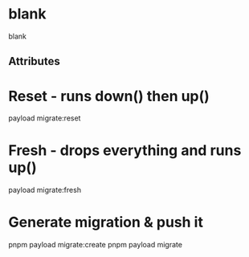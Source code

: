 # blank

blank

## Attributes

# Reset - runs down() then up()
payload migrate:reset

# Fresh - drops everything and runs up()
payload migrate:fresh

# Generate migration & push it

pnpm payload migrate:create
pnpm payload migrate
